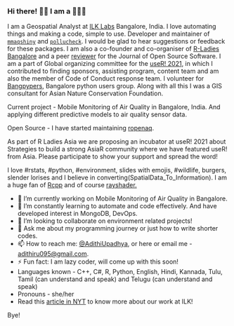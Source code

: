 ### Hi there! 👋🏽 I am a 👩🏽‍💻

I am a Geospatial Analyst at [ILK Labs](https://www.ilklabs.com/) Bangalore, India. I love automating things and making a code, simple to use. Developer and maintainer of [`mmaqshiny`](https://cran.rstudio.com/web/packages/mmaqshiny/index.html) and [`pollucheck`](https://github.com/adithirgis/pollucheck). I would be glad to hear suggestions or feedback for these packages. I am also a co-founder and co-organiser of [R-Ladies Bangalore](https://twitter.com/RLadiesBLR) and a peer [reviewer](https://joss.theoj.org/papers/reviewed_by/@adithirgis) for the Journal of Open Source Software. I am a part of Global organizing committee  for the [useR! 2021](https://user2021.r-project.org/about/global-team/), in which I contributed to finding sponsors, assisting program, content team and am also the member of Code of Conduct response team. I volunteer for [Bangpypers](https://bangalore.pythonindia.org/), Bangalore python users group. Along with all this I was a GIS consultant for Asian Nature Conservation Foundation. 

Current project - Mobile Monitoring of Air Quality in Bangalore, India. And applying different predictive models to air quality sensor data.

Open Source - I have started maintaining [ropenaq](https://github.com/ropensci/ropenaq). 

As part of R Ladies Asia we are proposing an incubator at useR! 2021 about Strategies to build a strong AsiaR community where we have featured useR! from Asia. Please participate to show your support and spread the word! 

I love #rstats, #python, #environment, slides with emojis, #wildlife, burgers, slender lorises and I believe in converting(SpatialData_To_Information). I am a huge fan of [Rcpp](https://cran.r-project.org/web/packages/Rcpp/index.html) and of course [rayshader.](https://cran.r-project.org/web/packages/rayshader/index.html)

- 🔭 I’m currently working on Mobile Monitoring of Air Quality in Bangalore.
- 🌱 I’m constantly learning to automate and code effectively. And have developed interest in MongoDB, DevOps.
- 👯 I’m looking to collaborate on environment related projects!
- 💬 Ask me about my programming journey or just how to write shorter codes.
- 📫 How to reach me: [@AdithiUpadhya](https://twitter.com/AdithiUpadhya), or here or email me - [adithiru095@gmail.com](). 
- ⚡ Fun fact: I am lazy coder, will come up with this soon!
- Languages known - C++, C#, R, Python, English, Hindi, Kannada, Tulu, Tamil (can understand and speak) and Telugu (can understand and speak)
- Pronouns - she/her
- Read this [article in NYT](https://www.nytimes.com/interactive/2020/12/17/world/asia/india-pollution-inequality.html) to know more about our work at ILK! 

 Bye!
